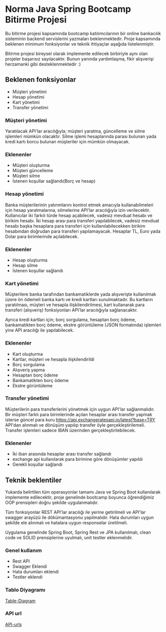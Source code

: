 # Norma Java Spring Bootcamp Bitirme Projesi

Bu bitirme projesi kapsamında bootcamp katılımcılarının bir online bankacılık sisteminin backend servislerini yazmaları beklenmektedir. Proje kapsamında beklenen minimum fonksiyonlar ve teknik ihtiyaçlar aşağıda listelenmiştir.

Bitirme projesi bireysel olarak implemente edilecek birbiriyle aynı olan projeler başarısız sayılacaktır. Bunun yanında yardımlaşma, fikir alışverişi herzamanki gibi desteklenmektedir :)

## Beklenen fonksiyonlar
* Müşteri yönetimi
* Hesap yönetimi
* Kart yönetimi
* Transfer yönetimi

### Müşteri yönetimi
Yaratılacak API'lar aracılığıyla; müşteri yaratma, güncelleme ve silme işlemleri mümkün olacaktır. Silme işlemi hesaplarında parası bulunan yada kredi kartı borcu bulunan müşteriler için mümkün olmayacak.

### Eklenenler
* Müşteri oluşturma
* Müşteri güncelleme
* Müşteri silme
* İstenen koşullar sağlandı(Borç ve hesap)

### Hesap yönetimi
Banka müşterilerinin yatırımlarını kontrol etmek amacıyla kullanabilmeleri için hesap yaratmalarına, silmelerine API'lar aracılığıyla izin verilecektir. Kullanıcılar iki farkılı türde hesap açabilecek, vadesiz mevduat hesabı ve birikim hesabı. İki hesap arası para transferi yapılabilecek, vadesiz mevduat hesabı başka hesaplara para transferi için kullanılabilecekken birikim hesabından doğrudan para transferi yapılamayacak. Hesaplar TL, Euro yada Dolar para birimlerinde açılabilecek.

### Eklenenler
* Hesap oluşturma
* Hesap silme
* İstenen koşullar sağlandı

### Kart yönetimi
Müşterilere banka tarafından bankamatiklerde yada alışverişte kullanılmak üzere ön ödemeli banka kartı ve kredi kartları sunulmaktadır. Bu kartların yaratılması, müşteri ve hesapla ilişkilendirilmesi, kart kullanarak para transferi (alışveriş) fonksiyonları API'lar aracılığıyla sağlanacaktır.

Ayrıca kredi kartları için; borç sorgulama, hesaptan borç ödeme, bankamatikten borç ödeme, ekstre görüntüleme (JSON formatında) işlemleri yine API aracılığı ile yapılabilecek.

### Eklenenler
* Kart oluşturma
* Kartlar, müşteri ve hesapla ilişkilendirildi
* Borç sorgulama
* Alışveriş yapma
* Hesaptan borç ödeme
* Bankamatikten borç ödeme
* Ekstre görüntüleme

### Transfer yönetimi
Müşterilerin para transferlerini yönetmek için uygun API'lar sağlanmalıdır. Bir müşteri farklı para birimlerinde açılan hesaplar arası transfer yapmak isterse güncel para kuru https://api.exchangeratesapi.io/latest?base=TRY API'dan alınmalı ve dönüşüm yapılıp transfer öyle gerçekleştirilemeli. Transfer işlemleri sadece IBAN üzerinden gerçekleştirilebilecek.

### Eklenenler
* İki iban arasında hesaplar arası transfer sağlandı
* exchange api kullanılarak para birimine göre dönüşümler yapıldı
* Gerekli koşullar sağlandı

## Teknik beklentiler
Yukarda belirtilen tüm operasyonlar tamamı Java ve Spring Boot kullanılarak implemente edilecektir, proje genelinde bootcamp boyunca öğrendiğimiz OOP prensipleri doğru şekilde uygulanmalıdır. 

Tüm fonksiyonlar REST API'lar aracılığı ile yerine getirilmeli ve API'lar swagger arayüzü ile dökümantasyonu yapılmalıdır. Hata durumları uygun şekilde ele alınmalı ve hatalara uygun responselar üretilmeli.

Uygulama genelinde Spring Boot, Spring Rest ve JPA kullanılmalı, clean code ve SOLID prensiplerine uyulmalı, unit testler eklenmelidir.

### Genel kullanım

* Rest API
* Swagger Eklendi
* Hata durumları eklendi
* Testler eklendi

### Tablo Diyagramı

[Table-Diagram](diagrams-and-urls/Table-Diagram.png)

### API url

[API-urls](diagrams-and-urls/API-urls.png)